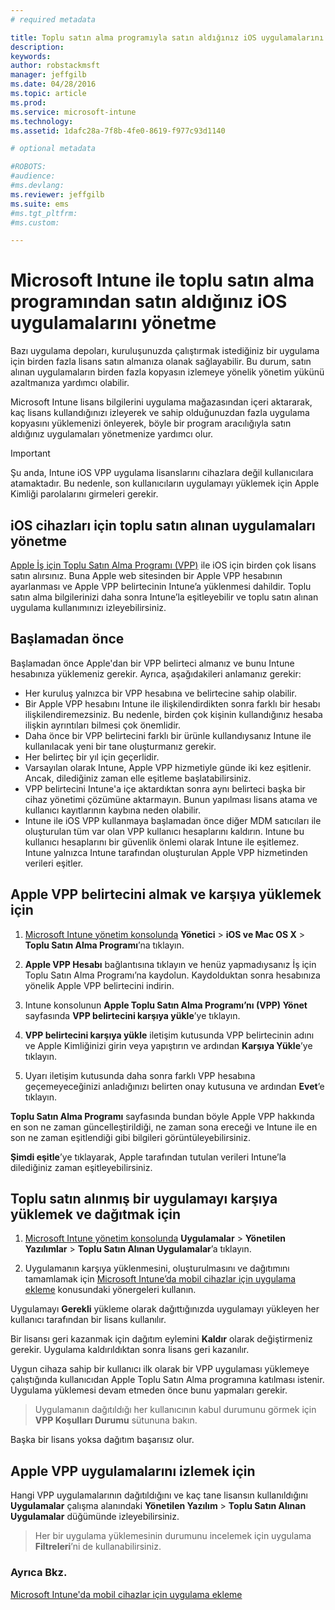 ```yaml
---
# required metadata

title: Toplu satın alma programıyla satın aldığınız iOS uygulamalarını yönetme | Microsoft Intune
description:
keywords:
author: robstackmsft
manager: jeffgilb
ms.date: 04/28/2016
ms.topic: article
ms.prod:
ms.service: microsoft-intune
ms.technology:
ms.assetid: 1dafc28a-7f8b-4fe0-8619-f977c93d1140

# optional metadata

#ROBOTS:
#audience:
#ms.devlang:
ms.reviewer: jeffgilb
ms.suite: ems
#ms.tgt_pltfrm:
#ms.custom:

---
```


# Microsoft Intune ile toplu satın alma programından satın aldığınız iOS uygulamalarını yönetme
Bazı uygulama depoları, kuruluşunuzda çalıştırmak istediğiniz bir uygulama için birden fazla lisans satın almanıza olanak sağlayabilir. Bu durum, satın alınan uygulamaların birden fazla kopyasın izlemeye yönelik yönetim yükünü azaltmanıza yardımcı olabilir.

Microsoft Intune lisans bilgilerini uygulama mağazasından içeri aktararak, kaç lisans kullandığınızı izleyerek ve sahip olduğunuzdan fazla uygulama kopyasını yüklemenizi önleyerek, böyle bir program aracılığıyla satın aldığınız uygulamaları yönetmenize yardımcı olur.

> [!Important]
> Şu anda, Intune iOS VPP uygulama lisanslarını cihazlara değil kullanıcılara atamaktadır. Bu nedenle, son kullanıcıların uygulamayı yüklemek için Apple Kimliği parolalarını girmeleri gerekir.

## iOS cihazları için toplu satın alınan uygulamaları yönetme
[Apple İş için Toplu Satın Alma Programı (VPP)](http://www.apple.com/business/vpp/) ile iOS için birden çok lisans satın alırsınız. Buna Apple web sitesinden bir Apple VPP hesabının ayarlanması ve Apple VPP belirtecinin Intune’a yüklenmesi dahildir.  Toplu satın alma bilgilerinizi daha sonra Intune’la eşitleyebilir ve toplu satın alınan uygulama kullanımınızı izleyebilirsiniz.

## Başlamadan önce
Başlamadan önce Apple'dan bir VPP belirteci almanız ve bunu Intune hesabınıza yüklemeniz gerekir. Ayrıca, aşağıdakileri anlamanız gerekir:

* Her kuruluş yalnızca bir VPP hesabına ve belirtecine sahip olabilir.
* Bir Apple VPP hesabını Intune ile ilişkilendirdikten sonra farklı bir hesabı ilişkilendiremezsiniz. Bu nedenle, birden çok kişinin kullandığınız hesaba ilişkin ayrıntıları bilmesi çok önemlidir.
* Daha önce bir VPP belirtecini farklı bir ürünle kullandıysanız Intune ile kullanılacak yeni bir tane oluşturmanız gerekir.
* Her belirteç bir yıl için geçerlidir.
* Varsayılan olarak Intune, Apple VPP hizmetiyle günde iki kez eşitlenir. Ancak, dilediğiniz zaman elle eşitleme başlatabilirsiniz.
* VPP belirtecini Intune'a içe aktardıktan sonra aynı belirteci başka bir cihaz yönetimi çözümüne aktarmayın. Bunun yapılması lisans atama ve kullanıcı kayıtlarının kaybına neden olabilir.
* Intune ile iOS VPP kullanmaya başlamadan önce diğer MDM satıcıları ile oluşturulan tüm var olan VPP kullanıcı hesaplarını kaldırın. Intune bu kullanıcı hesaplarını bir güvenlik önlemi olarak Intune ile eşitlemez. Intune yalnızca Intune tarafından oluşturulan Apple VPP hizmetinden verileri eşitler. 

## Apple VPP belirtecini almak ve karşıya yüklemek için

1.  [Microsoft Intune yönetim konsolunda](https://manage.microsoft.com) **Yönetici** &gt; **iOS ve Mac OS X** &gt;  **Toplu Satın Alma Programı**’na tıklayın.

2.  **Apple VPP Hesabı** bağlantısına tıklayın ve henüz yapmadıysanız İş için Toplu Satın Alma Programı’na kaydolun. Kaydolduktan sonra hesabınıza yönelik Apple VPP belirtecini indirin.

3.  Intune konsolunun **Apple Toplu Satın Alma Programı’nı (VPP) Yönet** sayfasında **VPP belirtecini karşıya yükle**’ye tıklayın.

4.  **VPP belirtecini karşıya yükle** iletişim kutusunda VPP belirtecinin adını ve Apple Kimliğinizi girin veya yapıştırın ve ardından **Karşıya Yükle**’ye tıklayın.

5.  Uyarı iletişim kutusunda daha sonra farklı VPP hesabına geçemeyeceğinizi anladığınızı belirten onay kutusuna ve ardından **Evet**’e tıklayın.

**Toplu Satın Alma Programı** sayfasında bundan böyle Apple VPP hakkında en son ne zaman güncelleştirildiği, ne zaman sona ereceği ve Intune ile en son ne zaman eşitlendiği gibi bilgileri görüntüleyebilirsiniz.

**Şimdi eşitle**’ye tıklayarak, Apple tarafından tutulan verileri Intune’la dilediğiniz zaman eşitleyebilirsiniz.

## Toplu satın alınmış bir uygulamayı karşıya yüklemek ve dağıtmak için

1.  [Microsoft Intune yönetim konsolunda](https://manage.microsoft.com) **Uygulamalar** &gt; **Yönetilen Yazılımlar** &gt; **Toplu Satın Alınan Uygulamalar**’a tıklayın.

2.  Uygulamanın karşıya yüklenmesini, oluşturulmasını ve dağıtımını tamamlamak için [Microsoft Intune’da mobil cihazlar için uygulama ekleme](add-apps-for-mobile-devices-in-microsoft-intune.md) konusundaki yönergeleri kullanın.

Uygulamayı **Gerekli** yükleme olarak dağıttığınızda uygulamayı yükleyen her kullanıcı tarafından bir lisans kullanılır.

Bir lisansı geri kazanmak için dağıtım eylemini **Kaldır** olarak değiştirmeniz gerekir. Uygulama kaldırıldıktan sonra lisans geri kazanılır.

Uygun cihaza sahip bir kullanıcı ilk olarak bir VPP uygulaması yüklemeye çalıştığında kullanıcıdan Apple Toplu Satın Alma programına katılması istenir. Uygulama yüklemesi devam etmeden önce bunu yapmaları gerekir.

> Uygulamanın dağıtıldığı her kullanıcının kabul durumunu görmek için **VPP Koşulları Durumu** sütununa bakın.

Başka bir lisans yoksa dağıtım başarısız olur.

## Apple VPP uygulamalarını izlemek için
Hangi VPP uygulamalarının dağıtıldığını ve kaç tane lisansın kullanıldığını **Uygulamalar** çalışma alanındaki **Yönetilen Yazılım** &gt; **Toplu Satın Alınan Uygulamalar** düğümünde izleyebilirsiniz.

> Her bir uygulama yüklemesinin durumunu incelemek için uygulama **Filtreleri**’ni de kullanabilirsiniz.

### Ayrıca Bkz.
[Microsoft Intune'da mobil cihazlar için uygulama ekleme](add-apps-for-mobile-devices-in-microsoft-intune.md)



<!--HONumber=May16_HO2-->


